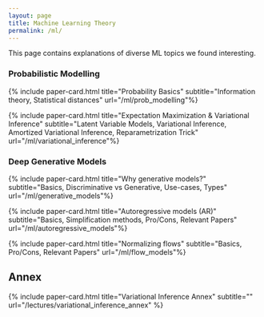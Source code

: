 ```yaml
---
layout: page
title: Machine Learning Theory
permalink: /ml/
---
```


This page contains explanations of diverse ML topics we found interesting.

### Probabilistic Modelling

{% include paper-card.html
title="Probability Basics"
subtitle="Information theory, Statistical distances"
url="/ml/prob_modelling"%}

{% include paper-card.html
title="Expectation Maximization & Variational Inference"
subtitle="Latent Variable Models, Variational Inference, Amortized Variational Inference, Reparametrization Trick"
url="/ml/variational_inference"%}

### Deep Generative Models

{% include paper-card.html
title="Why generative models?"
subtitle="Basics, Discriminative vs Generative, Use-cases, Types"
url="/ml/generative_models"%}

{% include paper-card.html
title="Autoregressive models (AR)"
subtitle="Basics, Simplification methods, Pro/Cons, Relevant Papers"
url="/ml/autoregressive_models"%}

{% include paper-card.html
title="Normalizing flows"
subtitle="Basics, Pro/Cons, Relevant Papers"
url="/ml/flow_models"%}

## Annex

{% include paper-card.html title="Variational Inference Annex" subtitle="" url="/lectures/variational_inference_annex"   %}
